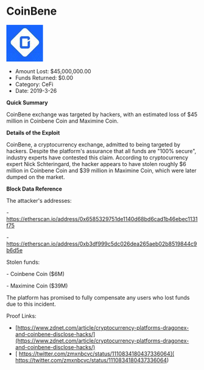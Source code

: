 # CoinBene
![CoinBene](/rektimages/CoinBene.png)
- Amount Lost: $45,000,000.00
- Funds Returned: $0.00
- Category: CeFi
- Date: 2019-3-26

**Quick Summary**

CoinBene exchange was targeted by hackers, with an estimated loss of $45 million in Coinbene Coin and Maximine Coin.

  


 **Details of the Exploit**

CoinBene, a cryptocurrency exchange, admitted to being targeted by hackers. Despite the platform's assurance that all funds are "100% secure", industry experts have contested this claim. According to cryptocurrency expert Nick Schteringard, the hacker appears to have stolen roughly $6 million in Coinbene Coin and $39 million in Maximine Coin, which were later dumped on the market.

  


 **Block Data Reference**

The attacker's addresses:

\- https://etherscan.io/address/0x6585329751de1140d68bd6cad1b46ebec1131f75

\- https://etherscan.io/address/0xb3df999c5dc026dea265aeb02b8519844c9b6d5e

  


Stolen funds:

\- Coinbene Coin ($6M)

\- Maximine Coin ($39M)

The platform has promised to fully compensate any users who lost funds due to this incident.

  



Proof Links:
- [https://www.zdnet.com/article/cryptocurrency-platforms-dragonex-and-coinbene-disclose-hacks/](https://www.zdnet.com/article/cryptocurrency-platforms-dragonex-and-coinbene-disclose-hacks/)
- [ https://twitter.com/zmxnbcvc/status/1110834180437336064]( https://twitter.com/zmxnbcvc/status/1110834180437336064)


